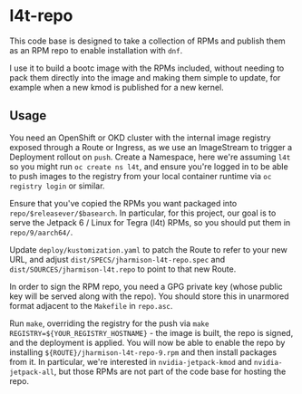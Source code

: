 l4t-repo
========

This code base is designed to take a collection of RPMs and publish them as an RPM repo to enable installation with `dnf`.

I use it to build a bootc image with the RPMs included, without needing to pack them directly into the image and making them simple to update, for example when a new kmod is published for a new kernel.

Usage
-----

You need an OpenShift or OKD cluster with the internal image registry exposed through a Route or Ingress, as we use an ImageStream to trigger a Deployment rollout on `push`. Create a Namespace, here we're assuming `l4t` so you might run `oc create ns l4t`, and ensure you're logged in to be able to push images to the registry from your local container runtime via `oc registry login` or similar.

Ensure that you've copied the RPMs you want packaged into `repo/$releasever/$basearch`. In particular, for this project, our goal is to serve the Jetpack 6 / Linux for Tegra (l4t) RPMs, so you should put them in `repo/9/aarch64/`.

Update `deploy/kustomization.yaml` to patch the Route to refer to your new URL, and adjust `dist/SPECS/jharmison-l4t-repo.spec` and `dist/SOURCES/jharmison-l4t.repo` to point to that new Route.

In order to sign the RPM repo, you need a GPG private key (whose public key will be served along with the repo). You should store this in unarmored format adjacent to the `Makefile` in `repo.asc`.

Run `make`, overriding the registry for the push via `make REGISTRY=${YOUR_REGISTRY_HOSTNAME}` - the image is built, the repo is signed, and the deployment is applied. You will now be able to enable the repo by installing `${ROUTE}/jharmison-l4t-repo-9.rpm` and then install packages from it. In particular, we're interested in `nvidia-jetpack-kmod` and `nvidia-jetpack-all`, but those RPMs are not part of the code base for hosting the repo.
